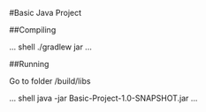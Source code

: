 #Basic Java Project

##Compiling

... 
    shell
./gradlew jar
...

##Running

Go to folder  /build/libs

...
    shell
java -jar Basic-Project-1.0-SNAPSHOT.jar
...